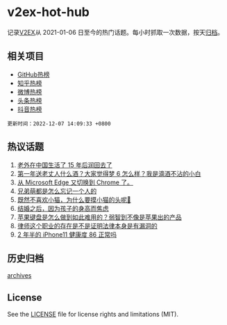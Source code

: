 # v2ex-hot-hub

 记录[V2EX](https://www.v2ex.com/)从 2021-01-06 日至今的热门话题。每小时抓取一次数据，按天[归档](archives)。
 
 ## 相关项目

- [GitHub热榜](https://github.com/lonnyzhang423/github-hot-hub)
- [知乎热榜](https://github.com/lonnyzhang423/zhihu-hot-hub)
- [微博热榜](https://github.com/lonnyzhang423/weibo-hot-hub)
- [头条热榜](https://github.com/lonnyzhang423/toutiao-hot-hub)
- [抖音热榜](https://github.com/lonnyzhang423/douyin-hot-hub)


 `更新时间：2022-12-07 14:09:33 +0800`

## 热议话题

1. [老外在中国生活了 15 年后润回去了](https://www.v2ex.com/t/900646)
1. [第一年送老丈人什么酒？大家觉得梦 6 怎么样？我是滴酒不沾的小白](https://www.v2ex.com/t/900506)
1. [从 Microsoft Edge 又切换到 Chrome 了。](https://www.v2ex.com/t/900563)
1. [兄弟萌都是怎么忘记一个人的](https://www.v2ex.com/t/900578)
1. [既然不喜欢小猫，为什么要摸小猫的头呢🥺](https://www.v2ex.com/t/900666)
1. [结婚之后，因为孩子的身高而焦虑](https://www.v2ex.com/t/900538)
1. [苹果键盘是怎么做到如此难用的？弱智到不像是苹果出的产品](https://www.v2ex.com/t/900628)
1. [律师这个职业的存在是不是证明法律本身是有漏洞的](https://www.v2ex.com/t/900521)
1. [2 年半的 iPhone11 健康度 86 正常吗](https://www.v2ex.com/t/900667)

## 历史归档

[archives](archives)

## License

See the [LICENSE](LICENSE) file for license rights and limitations (MIT).
